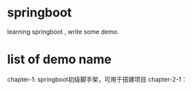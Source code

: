 # springboot
learning springboot , write some demo.

# list of demo name 
chapter-1: springboot初级脚手架，可用于搭建项目
chapter-2-1：
